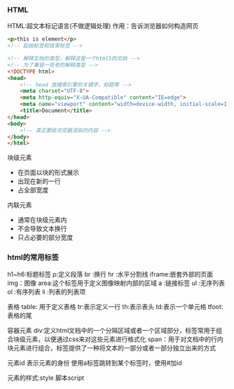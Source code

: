 ### HTML

HTML:超文本标记语言(不做逻辑处理)
作用：告诉浏览器如何构造网页

```html
<p>this is element</p> 
<!-- 起始标签和结束标签 -->
```

```html
<!-- 解释文档的类型，解释这是一个html5的文档 -->
<!-- 为了兼容一些老的解释类型 -->
<!DOCTYPE html>
<head>
    <!-- head 放搜索引擎的关键字，标题等 -->
    <meta charset="UTF-8">
    <meta http-equiv="X-UA-Compatible" content="IE=edge">
    <meta name="viewport" content="width=device-width, initial-scale=1.0">
    <title>Document</title>
</head>
<body>
    <!-- 真正要给浏览器渲染的内容 -->
</body>
</html>
```

块级元素
- 在页面以块的形式展示
- 出现在新的一行
- 占全部宽度

内联元素
- 通常在块级元素内
- 不会导致文本换行
- 只占必要的部分宽度

### html的常用标签

h1~h6:标题标签
p:定义段落
br :换行
hr :水平分割线
iframe:嵌套外部的页面
img：图像
area:这个标签用于定义图像映射内部的区域
a :链接标签
ul :无序列表
ol :有序列表
li :列表的列表项

表格
table: 用于定义表格
tr:表示定义一行
th:表示表头
td:表示一个单元格
tfoot:表格的尾

容器元素
div:定义html文档中的一个分隔区域或者一个区域部分，标签常用于组合块级元素，以便通过css来对这些元素进行格式化
span：用于对文档中的行内块元素进行组合，标签提供了一种将文本的一部分或者一部分独立出来的方式

元素id
表示元素的身份
使用a标签跳转到某个标签时，使用#加id

元素的样式:style
脚本script
